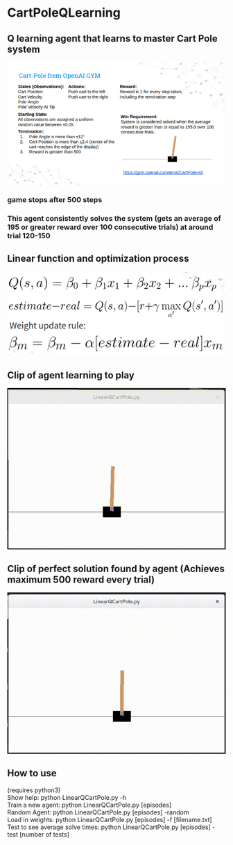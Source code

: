 # CartPoleQLearning

## Q learning agent that learns to master Cart Pole system

![alt text](game.png)

### game stops after 500 steps

### This agent consistently solves the system (gets an average of 195 or greater reward over 100 consecutive trials) at around trial 120-150

## Linear function and optimization process

![alt text](formula.png)

## Clip of agent learning to play

![alt text](Learning.gif)

## Clip of perfect solution found by agent (Achieves maximum 500 reward every trial)

![alt text](PerfectSolution.gif)

## How to use 
  (requires python3) <br>
  Show help: python LinearQCartPole.py -h <br>
  Train a new agent: python LinearQCartPole.py [episodes]  <br>
  Random Agent: python LinearQCartPole.py [episodes] -random  <br>
  Load in weights: python LinearQCartPole.py [episodes] -f [filename.txt]   <br>
  Test to see average solve times: python LinearQCartPole.py [episodes] -test [number of tests] 

	
